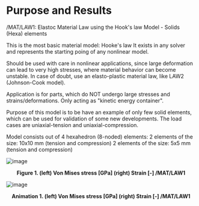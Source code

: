 
# Purpose and Results

/MAT/LAW1: Elastoc Material Law using the Hook's law Model - Solids (Hexa) elements

This is the most basic material model: Hooke's law
It exists in any solver and represents the starting poing of any nonlinear model.

Should be used with care in nonlinear applications, since large deformation can lead to very high stresses, 
where material behavior can become unstable.
In case of doubt, use an elasto-plastic material law, like LAW2 (Johnson-Cook model).

Application is for parts, which do NOT undergo large stresses and strains/deformations. 
Only acting as "kinetic energy container".

Purpose of this model is to be have an example of only few solid elements, which can be used for validation of 
some new developments. The load cases are uniaxial-tension and uniaxial-compression.

Model consists out of 4 hexahedron (8-noded) elements:
2 elements of the size: 10x10 mm (tension and compression)
2 elements of the size: 5x5 mm (tension and compression)


![image](Images/LAW_01_One_element.png)
<figcaption align = "center"><b>Figure 1. (left) Von Mises stress [GPa] (right) Strain [-] /MAT/LAW1</b></figcaption>

![image](Images/Anim_LAW01.gif)
<figcaption align = "center"><b>Animation 1. (left) Von Mises stress [GPa] (right) Strain [-] /MAT/LAW1</b></figcaption>
